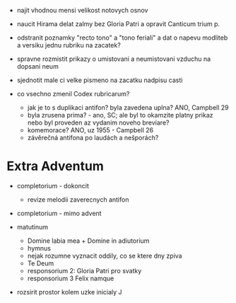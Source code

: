 * najit vhodnou mensi velikost notovych osnov
* naucit Hirama delat zalmy bez Gloria Patri a opravit Canticum trium p.
* odstranit poznamky "recto tono" a "tono feriali" a dat o napevu modliteb a versiku jednu rubriku na zacatek?
* spravne rozmistit prikazy o umistovani a neumistovani vzduchu na dopsani neum
* sjednotit male ci velke pismeno na zacatku nadpisu casti


* co vsechno zmenil Codex rubricarum?
  * jak je to s duplikaci antifon? byla zavedena uplna? ANO, Campbell 29
  * byla zrusena prima? - ano, SC; ale byl to okamzite platny prikaz nebo byl proveden az vydanim noveho breviare?
  * komemorace? ANO, uz 1955 - Campbell 26
  * závěrečná antifona po laudách a nešporách?

# Extra Adventum

* completorium - dokoncit
  * revize melodii zaverecnych antifon
* completorium - mimo advent

* matutinum
  * Domine labia mea + Domine in adiutorium
  * hymnus
  * nejak rozumne vyznacit oddily, co se ktere dny zpiva
  * Te Deum
  * responsorium 2: Gloria Patri pro svatky
  * responsorium 3 Felix namque
  
* rozsirit prostor kolem uzke inicialy J

# In Adventu

# Tempore Nativitatis

* vse

# Dalsi

* hiram by mel na konci behu zopakovat vsechny detekovane nedostatky
